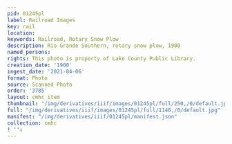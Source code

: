 ```yaml
---
pid: 01245pl
label: Railroad Images
key: rail
location: 
keywords: Railroad, Rotary Snow Plow
description: Rio Grande Southern, rotary snow plow, 1900
named_persons: 
rights: This photo is property of Lake County Public Library.
creation_date: '1900'
ingest_date: '2021-04-06'
format: Photo
source: Scanned Photo
order: '3785'
layout: cmhc_item
thumbnail: "/img/derivatives/iiif/images/01245pl/full/250,/0/default.jpg"
full: "/img/derivatives/iiif/images/01245pl/full/1140,/0/default.jpg"
manifest: "/img/derivatives/iiif/01245pl/manifest.json"
collection: cmhc
! '': 
---
```

